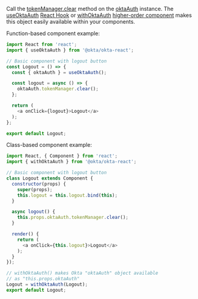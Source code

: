 Call the [tokenManager.clear](https://github.com/okta/okta-auth-js#tokenmanagerclear) method on the [oktaAuth](https://github.com/okta/okta-auth-js) instance. The [useOktaAuth](https://github.com/okta/okta-react#useoktaauth) [React Hook](https://reactjs.org/docs/hooks-intro.html) or [withOktaAuth](https://github.com/okta/okta-react#withoktaauth) [higher-order component](https://reactjs.org/docs/higher-order-components.html) makes this object easily available within your components.

Function-based component example:
```javascript
import React from 'react';
import { useOktaAuth } from '@okta/okta-react';

// Basic component with logout button
const Logout = () => {
  const { oktaAuth } = useOktaAuth();

  const logout = async () => {
    oktaAuth.tokenManager.clear();
  };

  return (
    <a onClick={logout}>Logout</a>
  );
};

export default Logout;
```

Class-based component example:

```javascript
import React, { Component } from 'react';
import { withOktaAuth } from '@okta/okta-react';

// Basic component with logout button
class Logout extends Component {
  constructor(props) {
    super(props);
    this.logout = this.logout.bind(this);
  }

  async logout() {
    this.props.oktaAuth.tokenManager.clear();
  }

  render() {
    return (
      <a onClick={this.logout}>Logout</a>
    );
  }
});

// withOktaAuth() makes Okta "oktaAuth" object available
// as "this.props.oktaAuth"
Logout = withOktaAuth(Logout);
export default Logout;
```
